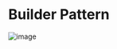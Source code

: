 # Builder Pattern
![image](https://user-images.githubusercontent.com/62296109/236508469-7b9b2826-12ba-4882-9cdc-de0e46cc8ee1.png)
